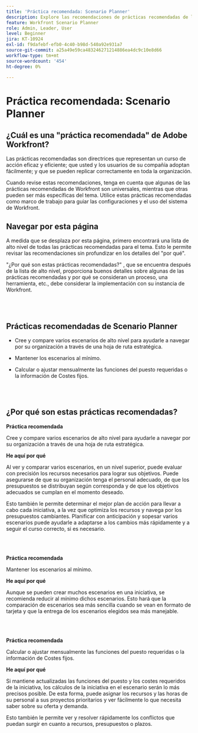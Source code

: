 ```yaml
---
title: 'Práctica recomendada: Scenario Planner'
description: Explore las recomendaciones de prácticas recomendadas de los expertos de Adobe Workfront acerca de la herramienta Scenario Planner.
feature: Workfront Scenario Planner
role: Admin, Leader, User
level: Beginner
jira: KT-10924
exl-id: f9dafebf-efb0-4c40-b98d-540a92e931a7
source-git-commit: a25a49e59ca483246271214886ea4dc9c10e8d66
workflow-type: tm+mt
source-wordcount: '454'
ht-degree: 0%

---
```


# Práctica recomendada: Scenario Planner

## ¿Cuál es una &quot;práctica recomendada&quot; de Adobe Workfront?

Las prácticas recomendadas son directrices que representan un curso de acción eficaz y eficiente; que usted y los usuarios de su compañía adoptan fácilmente; y que se pueden replicar correctamente en toda la organización.

Cuando revise estas recomendaciones, tenga en cuenta que algunas de las prácticas recomendadas de Workfront son universales, mientras que otras pueden ser más específicas del tema. Utilice estas prácticas recomendadas como marco de trabajo para guiar las configuraciones y el uso del sistema de Workfront.

## Navegar por esta página

A medida que se desplaza por esta página, primero encontrará una lista de alto nivel de todas las prácticas recomendadas para el tema. Esto le permite revisar las recomendaciones sin profundizar en los detalles del &quot;por qué&quot;.

&quot;¿Por qué son estas prácticas recomendadas?&quot; , que se encuentra después de la lista de alto nivel, proporciona buenos detalles sobre algunas de las prácticas recomendadas y por qué se consideran un proceso, una herramienta, etc., debe considerar la implementación con su instancia de Workfront.

</br>
</br>

## Prácticas recomendadas de Scenario Planner

* Cree y compare varios escenarios de alto nivel para ayudarle a navegar por su organización a través de una hoja de ruta estratégica.

* Mantener los escenarios al mínimo.

* Calcular o ajustar mensualmente las funciones del puesto requeridas o la información de Costes fijos.

</br>
</br>

## ¿Por qué son estas prácticas recomendadas?

**Práctica recomendada**

Cree y compare varios escenarios de alto nivel para ayudarle a navegar por su organización a través de una hoja de ruta estratégica.



**He aquí por qué**

Al ver y comparar varios escenarios, en un nivel superior, puede evaluar con precisión los recursos necesarios para lograr sus objetivos. Puede asegurarse de que su organización tenga el personal adecuado, de que los presupuestos se distribuyan según corresponda y de que los objetivos adecuados se cumplan en el momento deseado.



Esto también le permite determinar el mejor plan de acción para llevar a cabo cada iniciativa, a la vez que optimiza los recursos y navega por los presupuestos cambiantes. Planificar con anticipación y sopesar varios escenarios puede ayudarle a adaptarse a los cambios más rápidamente y a seguir el curso correcto, si es necesario.

</br>
</br>

**Práctica recomendada**

Mantener los escenarios al mínimo.



**He aquí por qué**

Aunque se pueden crear muchos escenarios en una iniciativa, se recomienda reducir al mínimo dichos escenarios. Esto hará que la comparación de escenarios sea más sencilla cuando se vean en formato de tarjeta y que la entrega de los escenarios elegidos sea más manejable.

</br>
</br>

**Práctica recomendada**

Calcular o ajustar mensualmente las funciones del puesto requeridas o la información de Costes fijos.

**He aquí por qué**

Si mantiene actualizadas las funciones del puesto y los costes requeridos de la iniciativa, los cálculos de la iniciativa en el escenario serán lo más precisos posible. De esta forma, puede asignar los recursos y las horas de su personal a sus proyectos prioritarios y ver fácilmente lo que necesita saber sobre su oferta y demanda.



Esto también le permite ver y resolver rápidamente los conflictos que puedan surgir en cuanto a recursos, presupuestos o plazos.
